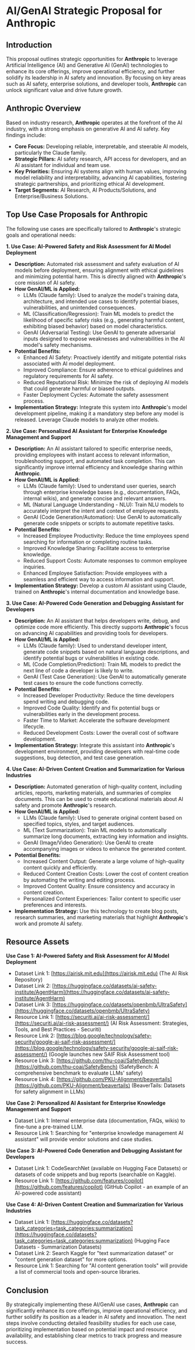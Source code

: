 # AI/GenAI Strategic Proposal for **Anthropic**

## Introduction

This proposal outlines strategic opportunities for **Anthropic** to leverage Artificial Intelligence (AI) and Generative AI (GenAI) technologies to enhance its core offerings, improve operational efficiency, and further solidify its leadership in AI safety and innovation. By focusing on key areas such as AI safety, enterprise solutions, and developer tools, **Anthropic** can unlock significant value and drive future growth.

## **Anthropic** Overview

Based on industry research, **Anthropic** operates at the forefront of the AI industry, with a strong emphasis on generative AI and AI safety. Key findings include:

*   **Core Focus:** Developing reliable, interpretable, and steerable AI models, particularly the Claude family.
*   **Strategic Pillars:** AI safety research, API access for developers, and an AI assistant for individual and team use.
*   **Key Priorities:** Ensuring AI systems align with human values, improving model reliability and interpretability, advancing AI capabilities, fostering strategic partnerships, and prioritizing ethical AI development.
*   **Target Segments:** AI Research, AI Products/Solutions, and Enterprise/Business Solutions.

## Top Use Case Proposals for **Anthropic**

The following use cases are specifically tailored to **Anthropic**'s strategic goals and operational needs:

**1. Use Case: AI-Powered Safety and Risk Assessment for AI Model Deployment**

*   **Description:** Automated risk assessment and safety evaluation of AI models before deployment, ensuring alignment with ethical guidelines and minimizing potential harm. This is directly aligned with **Anthropic**'s core mission of AI safety.
*   **How GenAI/ML is Applied:**
    *   LLMs (Claude family): Used to analyze the model's training data, architecture, and intended use cases to identify potential biases, vulnerabilities, and unintended consequences.
    *   ML (Classification/Regression): Train ML models to predict the likelihood of specific safety risks (e.g., generating harmful content, exhibiting biased behavior) based on model characteristics.
    *   GenAI (Adversarial Testing): Use GenAI to generate adversarial inputs designed to expose weaknesses and vulnerabilities in the AI model's safety mechanisms.
*   **Potential Benefits:**
    *   Enhanced AI Safety: Proactively identify and mitigate potential risks associated with AI model deployment.
    *   Improved Compliance: Ensure adherence to ethical guidelines and regulatory requirements for AI safety.
    *   Reduced Reputational Risk: Minimize the risk of deploying AI models that could generate harmful or biased outputs.
    *   Faster Deployment Cycles: Automate the safety assessment process.
*   **Implementation Strategy:** Integrate this system into **Anthropic**'s model development pipeline, making it a mandatory step before any model is released. Leverage Claude models to analyze other models.

**2. Use Case: Personalized AI Assistant for Enterprise Knowledge Management and Support**

*   **Description:** An AI assistant tailored to specific enterprise needs, providing employees with instant access to relevant information, troubleshooting support, and automated task completion. This can significantly improve internal efficiency and knowledge sharing within **Anthropic**.
*   **How GenAI/ML is Applied:**
    *   LLMs (Claude family): Used to understand user queries, search through enterprise knowledge bases (e.g., documentation, FAQs, internal wikis), and generate concise and relevant answers.
    *   ML (Natural Language Understanding - NLU): Train NLU models to accurately interpret the intent and context of employee requests.
    *   GenAI (Code Generation/Automation): Use GenAI to automatically generate code snippets or scripts to automate repetitive tasks.
*   **Potential Benefits:**
    *   Increased Employee Productivity: Reduce the time employees spend searching for information or completing routine tasks.
    *   Improved Knowledge Sharing: Facilitate access to enterprise knowledge.
    *   Reduced Support Costs: Automate responses to common employee inquiries.
    *   Enhanced Employee Satisfaction: Provide employees with a seamless and efficient way to access information and support.
*   **Implementation Strategy:** Develop a custom AI assistant using Claude, trained on **Anthropic**'s internal documentation and knowledge base.

**3. Use Case: AI-Powered Code Generation and Debugging Assistant for Developers**

*   **Description:** An AI assistant that helps developers write, debug, and optimize code more efficiently. This directly supports **Anthropic**'s focus on advancing AI capabilities and providing tools for developers.
*   **How GenAI/ML is Applied:**
    *   LLMs (Claude family): Used to understand developer intent, generate code snippets based on natural language descriptions, and identify potential bugs or vulnerabilities in existing code.
    *   ML (Code Completion/Prediction): Train ML models to predict the next line of code a developer is likely to write.
    *   GenAI (Test Case Generation): Use GenAI to automatically generate test cases to ensure the code functions correctly.
*   **Potential Benefits:**
    *   Increased Developer Productivity: Reduce the time developers spend writing and debugging code.
    *   Improved Code Quality: Identify and fix potential bugs or vulnerabilities early in the development process.
    *   Faster Time to Market: Accelerate the software development lifecycle.
    *   Reduced Development Costs: Lower the overall cost of software development.
*   **Implementation Strategy:** Integrate this assistant into **Anthropic**'s development environment, providing developers with real-time code suggestions, bug detection, and test case generation.

**4. Use Case: AI-Driven Content Creation and Summarization for Various Industries**

*   **Description:** Automated generation of high-quality content, including articles, reports, marketing materials, and summaries of complex documents. This can be used to create educational materials about AI safety and promote **Anthropic**'s research.
*   **How GenAI/ML is Applied:**
    *   LLMs (Claude family): Used to generate original content based on specified topics, styles, and target audiences.
    *   ML (Text Summarization): Train ML models to automatically summarize long documents, extracting key information and insights.
    *   GenAI (Image/Video Generation): Use GenAI to create accompanying images or videos to enhance the generated content.
*   **Potential Benefits:**
    *   Increased Content Output: Generate a large volume of high-quality content quickly and efficiently.
    *   Reduced Content Creation Costs: Lower the cost of content creation by automating the writing and editing process.
    *   Improved Content Quality: Ensure consistency and accuracy in content creation.
    *   Personalized Content Experiences: Tailor content to specific user preferences and interests.
*   **Implementation Strategy:** Use this technology to create blog posts, research summaries, and marketing materials that highlight **Anthropic**'s work and promote AI safety.

## Resource Assets

**Use Case 1: AI-Powered Safety and Risk Assessment for AI Model Deployment**

*   Dataset Link 1: [https://airisk.mit.edu](https://airisk.mit.edu) (The AI Risk Repository)
*   Dataset Link 2: [https://huggingface.co/datasets/ai-safety-institute/AgentHarm](https://huggingface.co/datasets/ai-safety-institute/AgentHarm)
*   Dataset Link 3: [https://huggingface.co/datasets/openbmb/UltraSafety](https://huggingface.co/datasets/openbmb/UltraSafety)
*   Resource Link 1: [https://securiti.ai/ai-risk-assessment/](https://securiti.ai/ai-risk-assessment/) (AI Risk Assessment: Strategies, Tools, and Best Practices - Securiti)
*   Resource Link 2: [https://blog.google/technology/safety-security/google-ai-saif-risk-assessment/](https://blog.google/technology/safety-security/google-ai-saif-risk-assessment/) (Google launches new SAIF Risk Assessment tool)
*   Resource Link 3: [https://github.com/thu-coai/SafetyBench](https://github.com/thu-coai/SafetyBench) (SafetyBench: A comprehensive benchmark to evaluate LLMs' safety)
*   Resource Link 4: [https://github.com/PKU-Alignment/beavertails](https://github.com/PKU-Alignment/beavertails) (BeaverTails: Datasets for safety alignment in LLMs)

**Use Case 2: Personalized AI Assistant for Enterprise Knowledge Management and Support**

*   Dataset Link 1: Internal enterprise data (documentation, FAQs, wikis) to fine-tune a pre-trained LLM.
*   Resource Link 1: Searching for "enterprise knowledge management AI assistant" will provide vendor solutions and case studies.

**Use Case 3: AI-Powered Code Generation and Debugging Assistant for Developers**

*   Dataset Link 1: CodeSearchNet (available on Hugging Face Datasets) or datasets of code snippets and bug reports (searchable on Kaggle).
*   Resource Link 1: [https://github.com/features/copilot](https://github.com/features/copilot) (GitHub Copilot - an example of an AI-powered code assistant)

**Use Case 4: AI-Driven Content Creation and Summarization for Various Industries**

*   Dataset Link 1: [https://huggingface.co/datasets?task_categories=task_categories:summarization](https://huggingface.co/datasets?task_categories=task_categories:summarization) (Hugging Face Datasets - Summarization Datasets)
*   Dataset Link 2: Search Kaggle for "text summarization dataset" or "content generation dataset" for more options.
*   Resource Link 1: Searching for "AI content generation tools" will provide a list of commercial tools and open-source libraries.

## Conclusion

By strategically implementing these AI/GenAI use cases, **Anthropic** can significantly enhance its core offerings, improve operational efficiency, and further solidify its position as a leader in AI safety and innovation. The next steps involve conducting detailed feasibility studies for each use case, prioritizing implementation based on potential impact and resource availability, and establishing clear metrics to track progress and measure success.
